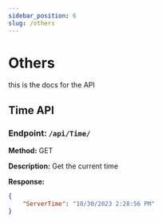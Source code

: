 ```yaml
---
sidebar_position: 6
slug: /others
---
```


# Others
this is the docs for the API

## Time API

### Endpoint: `/api/Time/`

**Method:** GET

**Description:** Get the current time

**Response:**

```json
{
    "ServerTime": "10/30/2023 2:28:56 PM"
}
```